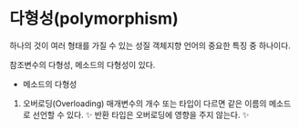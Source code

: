 # 다형성(polymorphism)
하나의 것이 여러 형태를 가질 수 있는 성질
객체지향 언어의 중요한 특징 중 하나이다.

참조변수의 다형성, 메소드의 다형성이 있다.

- 메소드의 다형성
1. 오버로딩(Overloading)
매개변수의 개수 또는 타입이 다르면 같은 이름의 메소드로 선언할 수 있다.
✨ 반환 타입은 오버로딩에 영향을 주지 않는다. ✨
